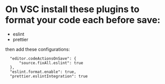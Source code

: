 # On VSC install these plugins to format your code each before save:
  - eslint
  - prettier

  then add these configurations:
  ```
    "editor.codeActionsOnSave": {
        "source.fixAll.eslint": true
    },
    "eslint.format.enable": true,
    "prettier.eslintIntegration": true
  ```
